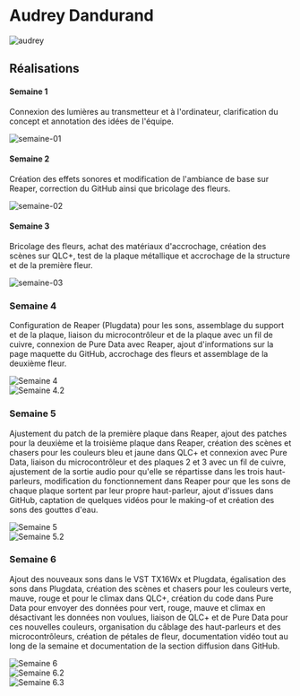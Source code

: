 # Audrey Dandurand

![audrey](https://github.com/user-attachments/assets/232ef319-e786-40d9-ae43-4acfa4378a5a)

## Réalisations

#### Semaine 1

Connexion des lumières au transmetteur et à l'ordinateur, clarification du concept et annotation des idées de l'équipe.

![semaine-01](https://github.com/user-attachments/assets/00c3c77a-391a-410e-92f0-ecbbac9b4fdd)

#### Semaine 2

Création des effets sonores et modification de l'ambiance de base sur Reaper, correction du GitHub ainsi que bricolage des fleurs.

![semaine-02](https://github.com/user-attachments/assets/0a13c916-52e8-4f10-a5f3-fd0a251e64a4)

#### Semaine 3

Bricolage des fleurs, achat des matériaux d'accrochage, création des scènes sur QLC+, test de la plaque métallique et accrochage de la structure et de la première fleur.

![semaine-03](https://github.com/user-attachments/assets/cb36fa53-a55d-4778-9f5d-21d1128a90c9)

### Semaine 4  

Configuration de Reaper (Plugdata) pour les sons, assemblage du support et de la plaque, liaison du microcontrôleur et de la plaque avec un fil de cuivre, connexion de Pure Data avec Reaper, ajout d'informations sur la page maquette du GitHub, accrochage des fleurs et assemblage de la deuxième fleur.  

![Semaine 4](https://github.com/user-attachments/assets/10a03411-cfc7-4522-be77-07f1f3928492)  
![Semaine 4.2](https://github.com/user-attachments/assets/700cbc6e-d66f-4c7d-b959-2c0923b32cdd)  

### Semaine 5  

Ajustement du patch de la première plaque dans Reaper, ajout des patches pour la deuxième et la troisième plaque dans Reaper, création des scènes et chasers pour les couleurs bleu et jaune dans QLC+ et connexion avec Pure Data, liaison du microcontrôleur et des plaques 2 et 3 avec un fil de cuivre, ajustement de la sortie audio pour qu'elle se répartisse dans les trois haut-parleurs, modification du fonctionnement dans Reaper pour que les sons de chaque plaque sortent par leur propre haut-parleur, ajout d'issues dans GitHub, captation de quelques vidéos pour le making-of et création des sons des gouttes d'eau.  

![Semaine 5](https://github.com/user-attachments/assets/fc28713d-1fa3-4ae8-9854-a6f71b81a0a6)  
![Semaine 5.2](https://github.com/user-attachments/assets/034a706e-b7da-4f0e-b42d-28585b8b0d7b)  

### Semaine 6  

Ajout des nouveaux sons dans le VST TX16Wx et Plugdata, égalisation des sons dans Plugdata, création des scènes et chasers pour les couleurs verte, mauve, rouge et pour le climax dans QLC+, création du code dans Pure Data pour envoyer des données pour vert, rouge, mauve et climax en désactivant les données non voulues, liaison de QLC+ et de Pure Data pour ces nouvelles couleurs, organisation du câblage des haut-parleurs et des microcontrôleurs, création de pétales de fleur, documentation vidéo tout au long de la semaine et documentation de la section diffusion dans GitHub.  

![Semaine 6](https://github.com/user-attachments/assets/5e538837-fd1d-4f75-ba75-6f9993bf559b)  
![Semaine 6.2](https://github.com/user-attachments/assets/e1751336-dac9-48d6-90ac-130d052cd429)  
![Semaine 6.3](https://github.com/user-attachments/assets/a6069540-de0c-4394-b5fa-02484e10f0c5)  








